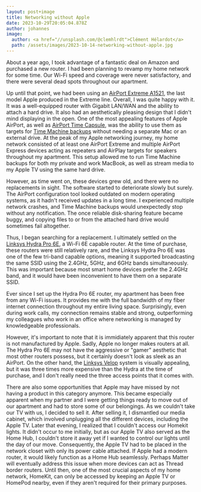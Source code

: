 ```yaml
---
layout: post+image
title: Networking without Apple
date: 2023-10-29T20:05:04.878Z
author: johannes
image:
  author: <a href="//unsplash.com/@clemhlrdt">Clément Hélardot</a>
  path: /assets/images/2023-10-14-networking-without-apple.jpg
---
```

About a year ago, I took advantage of a fantastic deal on Amazon and purchased a new router. I had been planning to revamp my home network for some time. Our Wi-Fi speed and coverage were never satisfactory, and there were several dead spots throughout our apartment.

Up until that point, we had been using an [AirPort Extreme A1521](https://support.apple.com/kb/sp680?locale=de_CH), the last model Apple produced in the Extreme line. Overall, I was quite happy with it. It was a well-equipped router with Gigabit LAN/WAN and the ability to attach a hard drive. It also had an aesthetically pleasing design that I didn't mind displaying in the open. One of the most appealing features of Apple AirPort, as well as [AirPort Time Capsule](https://en.wikipedia.org/wiki/AirPort_Time_Capsule), was the ability to use them as targets for [Time Machine backups](https://en.wikipedia.org/wiki/Time_Machine_(macOS)) without needing a separate Mac or an external drive. At the peak of my Apple networking journey, my home network consisted of at least one AirPort Extreme and multiple AirPort Express devices acting as repeaters and AirPlay targets for speakers throughout my apartment. This setup allowed me to run Time Machine backups for both my private and work MacBook, as well as stream media to my Apple TV using the same hard drive.

However, as time went on, these devices grew old, and there were no replacements in sight. The software started to deteriorate slowly but surely. The AirPort configuration tool looked outdated on modern operating systems, as it hadn't received updates in a long time. I experienced multiple network crashes, and Time Machine backups would unexpectedly stop without any notification. The once reliable disk-sharing feature became buggy, and copying files to or from the attached hard drive would sometimes fail altogether.

Thus, I began searching for a replacement. I ultimately settled on the [Linksys Hydra Pro 6E](https://www.linksys.com/mr7500---tri-band-axe6600-mesh-wifi-6e-router/MR7500.html), a Wi-Fi 6E capable router. At the time of purchase, these routers were still relatively rare, and the Linksys Hydra Pro 6E was one of the few tri-band capable options, meaning it supported broadcasting the same SSID using the 2.4GHz, 5GHz, and 6GHz bands simultaneously. This was important because most smart home devices prefer the 2.4GHz band, and it would have been inconvenient to have them on a separate SSID.

Ever since I set up the Hydra Pro 6E router, my apartment has been free from any Wi-Fi issues. It provides me with the full bandwidth of my fiber internet connection throughout my entire living space. Surprisingly, even during work calls, my connection remains stable and strong, outperforming my colleagues who work in an office where networking is managed by knowledgeable professionals.

However, it's important to note that it is immidiately apparent that this router is not manufactured by Apple. Sadly, Apple no longer makes routers at all. The Hydra Pro 6E may not have the aggressive or "gamer" aesthetic that most other routers possess, but it certainly doesn't look as sleek as an AirPort. On the other hand, the [Linksys Velop](https://www.linksys.com/mx6203-tri-band-mesh-wifi-6e-system-3-pack/MX6203.html) system is visually appealing, but it was three times more expensive than the Hydra at the time of purchase, and I don't really need the three access points that it comes with.

There are also some opportunities that Apple may have missed by not having a product in this category anymore. This became especially apparent when my partner and I were getting things ready to move out of our apartment and had to store some of our belongings. As we couldn't take our TV with us, I decided to sell it. After selling it, I dismantled our media cabinet, which involved unplugging all the different devices, including the Apple TV. Later that evening, I realized that I couldn't access our Homekit lights. It didn't occur to me initially, but as our Apple TV also served as the Home Hub, I couldn't store it away yet if I wanted to control our lights until the day of our move. Consequently, the Apple TV had to be placed in the network closet with only its power cable attached. If Apple had a modern router, it would likely function as a Home Hub seamlessly. Perhaps Matter will eventually address this issue when more devices can act as Thread border routers. Until then, one of the most crucial aspects of my home network, HomeKit, can only be accessed by keeping an Apple TV or HomePod nearby, even if they aren't required for their primary purposes.
